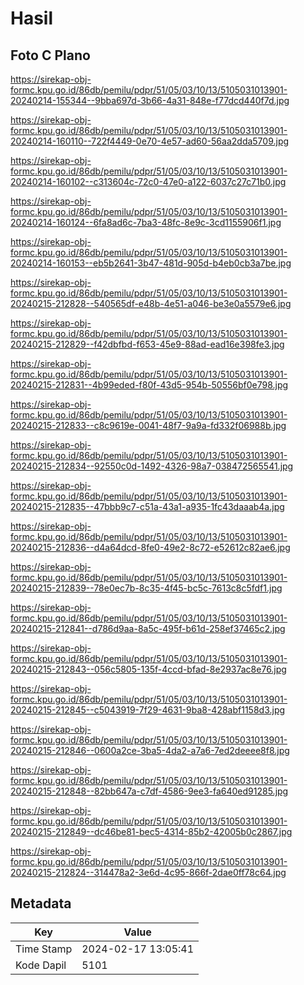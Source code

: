 # Hasil

## Foto C Plano

https://sirekap-obj-formc.kpu.go.id/86db/pemilu/pdpr/51/05/03/10/13/5105031013901-20240214-155344--9bba697d-3b66-4a31-848e-f77dcd440f7d.jpg

https://sirekap-obj-formc.kpu.go.id/86db/pemilu/pdpr/51/05/03/10/13/5105031013901-20240214-160110--722f4449-0e70-4e57-ad60-56aa2dda5709.jpg

https://sirekap-obj-formc.kpu.go.id/86db/pemilu/pdpr/51/05/03/10/13/5105031013901-20240214-160102--c313604c-72c0-47e0-a122-6037c27c71b0.jpg

https://sirekap-obj-formc.kpu.go.id/86db/pemilu/pdpr/51/05/03/10/13/5105031013901-20240214-160124--6fa8ad6c-7ba3-48fc-8e9c-3cd1155906f1.jpg

https://sirekap-obj-formc.kpu.go.id/86db/pemilu/pdpr/51/05/03/10/13/5105031013901-20240214-160153--eb5b2641-3b47-481d-905d-b4eb0cb3a7be.jpg

https://sirekap-obj-formc.kpu.go.id/86db/pemilu/pdpr/51/05/03/10/13/5105031013901-20240215-212828--540565df-e48b-4e51-a046-be3e0a5579e6.jpg

https://sirekap-obj-formc.kpu.go.id/86db/pemilu/pdpr/51/05/03/10/13/5105031013901-20240215-212829--f42dbfbd-f653-45e9-88ad-ead16e398fe3.jpg

https://sirekap-obj-formc.kpu.go.id/86db/pemilu/pdpr/51/05/03/10/13/5105031013901-20240215-212831--4b99eded-f80f-43d5-954b-50556bf0e798.jpg

https://sirekap-obj-formc.kpu.go.id/86db/pemilu/pdpr/51/05/03/10/13/5105031013901-20240215-212833--c8c9619e-0041-48f7-9a9a-fd332f06988b.jpg

https://sirekap-obj-formc.kpu.go.id/86db/pemilu/pdpr/51/05/03/10/13/5105031013901-20240215-212834--92550c0d-1492-4326-98a7-038472565541.jpg

https://sirekap-obj-formc.kpu.go.id/86db/pemilu/pdpr/51/05/03/10/13/5105031013901-20240215-212835--47bbb9c7-c51a-43a1-a935-1fc43daaab4a.jpg

https://sirekap-obj-formc.kpu.go.id/86db/pemilu/pdpr/51/05/03/10/13/5105031013901-20240215-212836--d4a64dcd-8fe0-49e2-8c72-e52612c82ae6.jpg

https://sirekap-obj-formc.kpu.go.id/86db/pemilu/pdpr/51/05/03/10/13/5105031013901-20240215-212839--78e0ec7b-8c35-4f45-bc5c-7613c8c5fdf1.jpg

https://sirekap-obj-formc.kpu.go.id/86db/pemilu/pdpr/51/05/03/10/13/5105031013901-20240215-212841--d786d9aa-8a5c-495f-b61d-258ef37465c2.jpg

https://sirekap-obj-formc.kpu.go.id/86db/pemilu/pdpr/51/05/03/10/13/5105031013901-20240215-212843--056c5805-135f-4ccd-bfad-8e2937ac8e76.jpg

https://sirekap-obj-formc.kpu.go.id/86db/pemilu/pdpr/51/05/03/10/13/5105031013901-20240215-212845--c5043919-7f29-4631-9ba8-428abf1158d3.jpg

https://sirekap-obj-formc.kpu.go.id/86db/pemilu/pdpr/51/05/03/10/13/5105031013901-20240215-212846--0600a2ce-3ba5-4da2-a7a6-7ed2deeee8f8.jpg

https://sirekap-obj-formc.kpu.go.id/86db/pemilu/pdpr/51/05/03/10/13/5105031013901-20240215-212848--82bb647a-c7df-4586-9ee3-fa640ed91285.jpg

https://sirekap-obj-formc.kpu.go.id/86db/pemilu/pdpr/51/05/03/10/13/5105031013901-20240215-212849--dc46be81-bec5-4314-85b2-42005b0c2867.jpg

https://sirekap-obj-formc.kpu.go.id/86db/pemilu/pdpr/51/05/03/10/13/5105031013901-20240215-212824--314478a2-3e6d-4c95-866f-2dae0ff78c64.jpg


## Metadata

| Key        | Value               |
| ---------- | ------------------- |
| Time Stamp | 2024-02-17 13:05:41 |
| Kode Dapil | 5101                |



